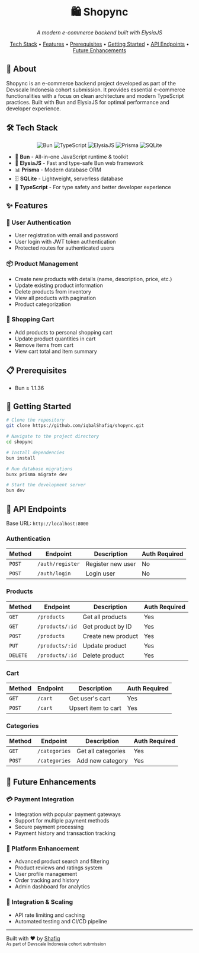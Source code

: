 
<div align="center">
  <h1>🛍️ Shopync</h1>
  <p><i>A modern e-commerce backend built with ElysiaJS</i></p>

  <p>
    <a href="#tech-stack">Tech Stack</a> •
    <a href="#features">Features</a> •
    <a href="#prerequisites">Prerequisites</a> •
    <a href="#getting-started">Getting Started</a> •
    <a href="#api-endpoints">API Endpoints</a> •
    <a href="#future-enhancements">Future Enhancements</a>
  </p>
</div>

<div id="about">
  <h2>📝 About</h2>
  <p>
    Shopync is an e-commerce backend project developed as part of the Devscale Indonesia cohort submission. It provides essential e-commerce functionalities with a focus on clean architecture and modern TypeScript practices. Built with Bun and ElysiaJS for optimal performance and developer experience.
  </p>
</div>

<div id="tech-stack">
  <h2>🛠️ Tech Stack</h2>
  <p align="center">
    <img src="https://img.shields.io/badge/Bun-%23000000.svg?style=for-the-badge&logo=bun&logoColor=white" alt="Bun"/>
    <img src="https://img.shields.io/badge/TypeScript-007ACC?style=for-the-badge&logo=typescript&logoColor=white" alt="TypeScript"/>
    <img src="https://img.shields.io/badge/Elysia-000000?style=for-the-badge" alt="ElysiaJS"/>
    <img src="https://img.shields.io/badge/Prisma-2D3748?style=for-the-badge&logo=prisma&logoColor=white" alt="Prisma"/>
    <img src="https://img.shields.io/badge/SQLite-07405E?style=for-the-badge&logo=sqlite&logoColor=white" alt="SQLite"/>
  </p>

  <ul>
    <li>🚀 <strong>Bun</strong> - All-in-one JavaScript runtime & toolkit</li>
    <li>🎯 <strong>ElysiaJS</strong> - Fast and type-safe Bun web framework</li>
    <li>📊 <strong>Prisma</strong> - Modern database ORM</li>
    <li>🗄️ <strong>SQLite</strong> - Lightweight, serverless database</li>
    <li>📘 <strong>TypeScript</strong> - For type safety and better developer experience</li>
  </ul>
</div>

<div id="features">
  <h2>✨ Features</h2>
  
  <h3>🔐 User Authentication</h3>
  <ul>
    <li>User registration with email and password</li>
    <li>User login with JWT token authentication</li>
    <li>Protected routes for authenticated users</li>
  </ul>

  <h3>📦 Product Management</h3>
  <ul>
    <li>Create new products with details (name, description, price, etc.)</li>
    <li>Update existing product information</li>
    <li>Delete products from inventory</li>
    <li>View all products with pagination</li>
    <li>Product categorization</li>
  </ul>

  <h3>🛒 Shopping Cart</h3>
  <ul>
    <li>Add products to personal shopping cart</li>
    <li>Update product quantities in cart</li>
    <li>Remove items from cart</li>
    <li>View cart total and item summary</li>
  </ul>
</div>

<div id="prerequisites">
  <h2>📋 Prerequisites</h2>
  <ul>
    <li>Bun ≥ 1.1.36</li>
  </ul>
</div>

<div id="getting-started">
  <h2>🚀 Getting Started</h2>

  ```bash
  # Clone the repository
  git clone https://github.com/iqbalShafiq/shopync.git

  # Navigate to the project directory
  cd shopync

  # Install dependencies
  bun install

  # Run database migrations
  bunx prisma migrate dev

  # Start the development server
  bun dev
  ```
</div>

<div id="api-endpoints">
  <h2>🔌 API Endpoints</h2>
  <p>Base URL: <code>http://localhost:8000</code></p>

  <h3>Authentication</h3>
  <table>
    <thead>
      <tr>
        <th>Method</th>
        <th>Endpoint</th>
        <th>Description</th>
        <th>Auth Required</th>
      </tr>
    </thead>
    <tbody>
      <tr>
        <td><code>POST</code></td>
        <td><code>/auth/register</code></td>
        <td>Register new user</td>
        <td>No</td>
      </tr>
      <tr>
        <td><code>POST</code></td>
        <td><code>/auth/login</code></td>
        <td>Login user</td>
        <td>No</td>
      </tr>
    </tbody>
  </table>

  <h3>Products</h3>
  <table>
    <thead>
      <tr>
        <th>Method</th>
        <th>Endpoint</th>
        <th>Description</th>
        <th>Auth Required</th>
      </tr>
    </thead>
    <tbody>
      <tr>
        <td><code>GET</code></td>
        <td><code>/products</code></td>
        <td>Get all products</td>
        <td>Yes</td>
      </tr>
      <tr>
        <td><code>GET</code></td>
        <td><code>/products/:id</code></td>
        <td>Get product by ID</td>
        <td>Yes</td>
      </tr>
      <tr>
        <td><code>POST</code></td>
        <td><code>/products</code></td>
        <td>Create new product</td>
        <td>Yes</td>
      </tr>
      <tr>
        <td><code>PUT</code></td>
        <td><code>/products/:id</code></td>
        <td>Update product</td>
        <td>Yes</td>
      </tr>
      <tr>
        <td><code>DELETE</code></td>
        <td><code>/products/:id</code></td>
        <td>Delete product</td>
        <td>Yes</td>
      </tr>
    </tbody>
  </table>

  <h3>Cart</h3>
  <table>
    <thead>
      <tr>
        <th>Method</th>
        <th>Endpoint</th>
        <th>Description</th>
        <th>Auth Required</th>
      </tr>
    </thead>
    <tbody>
      <tr>
        <td><code>GET</code></td>
        <td><code>/cart</code></td>
        <td>Get user's cart</td>
        <td>Yes</td>
      </tr>
      <tr>
        <td><code>POST</code></td>
        <td><code>/cart</code></td>
        <td>Upsert item to cart</td>
        <td>Yes</td>
      </tr>
    </tbody>
  </table>

  <h3>Categories</h3>
  <table>
    <thead>
      <tr>
        <th>Method</th>
        <th>Endpoint</th>
        <th>Description</th>
        <th>Auth Required</th>
      </tr>
    </thead>
    <tbody>
      <tr>
        <td><code>GET</code></td>
        <td><code>/categories</code></td>
        <td>Get all categories</td>
        <td>Yes</td>
      </tr>
      <tr>
        <td><code>POST</code></td>
        <td><code>/categories</code></td>
        <td>Add new category</td>
        <td>Yes</td>
      </tr>
    </tbody>
  </table>
</div>

<div id="future-enhancements">
  <h2>🔮 Future Enhancements</h2>
  
  <h3>💳 Payment Integration</h3>
  <ul>
    <li>Integration with popular payment gateways</li>
    <li>Support for multiple payment methods</li>
    <li>Secure payment processing</li>
    <li>Payment history and transaction tracking</li>
  </ul>

  <h3>🚀 Platform Enhancement</h3>
  <ul>
    <li>Advanced product search and filtering</li>
    <li>Product reviews and ratings system</li>
    <li>User profile management</li>
    <li>Order tracking and history</li>
    <li>Admin dashboard for analytics</li>
  </ul>

  <h3>📱 Integration & Scaling</h3>
  <ul>
    <li>API rate limiting and caching</li>
    <li>Automated testing and CI/CD pipeline</li>
  </ul>
</div>

<div id="footer">
  <hr>

  <p align="left">
    Built with ❤️ by <a href="https://github.com/iqbalShafiq">Shafiq</a>
    <br>
    <sub>As part of Devscale Indonesia cohort submission</sub>
  </p>
</div>
